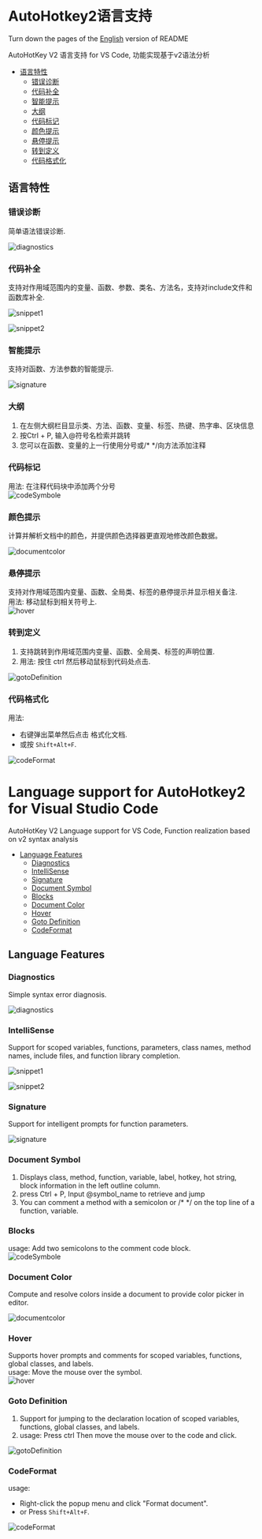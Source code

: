 # AutoHotkey2语言支持

Turn down the pages of the [English](#Language-support-for-AutoHotkey2-for-Visual-Studio-Code) version of README

AutoHotKey V2 语言支持 for VS Code, 功能实现基于v2语法分析

- [语言特性](#语言特性)
  - [错误诊断](#错误诊断)
  - [代码补全](#代码补全)
  - [智能提示](#智能提示)
  - [大纲](#大纲)
  - [代码标记](#代码标记)
  - [颜色提示](#颜色提示)
  - [悬停提示](#悬停提示)
  - [转到定义](#转到定义)
  - [代码格式化](#代码格式化)

## 语言特性

### 错误诊断

简单语法错误诊断.

![diagnostics](https://gitee.com/orz707/vscode-autohotkey2-lsp/raw/master/pic/diagnostics.png)

### 代码补全

支持对作用域范围内的变量、函数、参数、类名、方法名，支持对include文件和函数库补全.

![snippet1](https://gitee.com/orz707/vscode-autohotkey2-lsp/raw/master/pic/snippet.png)

![snippet2](https://gitee.com/orz707/vscode-autohotkey2-lsp/raw/master/pic/snippet.gif)

### 智能提示

支持对函数、方法参数的智能提示.

![signature](https://gitee.com/orz707/vscode-autohotkey2-lsp/raw/master/pic/signature.gif)

### 大纲

1. 在左侧大纲栏目显示类、方法、函数、变量、标签、热键、热字串、区块信息  
2. 按Ctrl + P, 输入@符号名检索并跳转  
3. 您可以在函数、变量的上一行使用分号或/* */向方法添加注释  

### 代码标记

用法: 在注释代码块中添加两个分号  
![codeSymbole](https://gitee.com/orz707/vscode-autohotkey2-lsp/raw/master/pic/codeSymbol.png)

### 颜色提示

计算并解析文档中的颜色，并提供颜色选择器更直观地修改颜色数据。

![documentcolor](https://gitee.com/orz707/vscode-autohotkey2-lsp/raw/master/pic/documentcolor.png)

### 悬停提示  

支持对作用域范围内变量、函数、全局类、标签的悬停提示并显示相关备注.  
用法: 移动鼠标到相关符号上.  
![hover](https://gitee.com/orz707/vscode-autohotkey2-lsp/raw/master/pic/hover.png)

### 转到定义

1. 支持跳转到作用域范围内变量、函数、全局类、标签的声明位置.  
2. 用法: 按住 ctrl 然后移动鼠标到代码处点击.  

![gotoDefinition](https://gitee.com/orz707/vscode-autohotkey2-lsp/raw/master/pic/gotoDefinition.png)

### 代码格式化

用法:  

- 右键弹出菜单然后点击 格式化文档.  
- 或按 `Shift+Alt+F`.  

![codeFormat](https://gitee.com/orz707/vscode-autohotkey2-lsp/raw/master/pic/codeFormat.gif)

# Language support for AutoHotkey2 for Visual Studio Code

AutoHotKey V2 Language support for VS Code, Function realization based on v2 syntax analysis

- [Language Features](#Language-Features)
  - [Diagnostics](#Diagnostics)
  - [IntelliSense](#IntelliSense)
  - [Signature](#Signature)
  - [Document Symbol](#Document-Symbol)
  - [Blocks](#Blocks)
  - [Document Color](#Document-Color)
  - [Hover](#Hover)
  - [Goto Definition](#Goto-Definition)
  - [CodeFormat](#CodeFormat)

## Language Features

### Diagnostics

Simple syntax error diagnosis.

![diagnostics](https://gitee.com/orz707/vscode-autohotkey2-lsp/raw/master/pic/diagnostics.png)

### IntelliSense

Support for scoped variables, functions, parameters, class names, method names, include files, and function library completion.

![snippet1](https://gitee.com/orz707/vscode-autohotkey2-lsp/raw/master/pic/snippet.png)

![snippet2](https://gitee.com/orz707/vscode-autohotkey2-lsp/raw/master/pic/snippet.gif)

### Signature

Support for intelligent prompts for function parameters.

![signature](https://gitee.com/orz707/vscode-autohotkey2-lsp/raw/master/pic/signature.gif)

### Document Symbol

1. Displays class, method, function, variable, label, hotkey, hot string, block information in the left outline column.  
2. press Ctrl + P, Input @symbol_name to retrieve and jump  
3. You can comment a method with a semicolon or /* */ on the top line of a function, variable.  

### Blocks

usage: Add two semicolons to the comment code block.  
![codeSymbole](https://gitee.com/orz707/vscode-autohotkey2-lsp/raw/master/pic/codeSymbol.png)

### Document Color

Compute and resolve colors inside a document to provide color picker in editor.

![documentcolor](https://gitee.com/orz707/vscode-autohotkey2-lsp/raw/master/pic/documentcolor.png)

### Hover  

Supports hover prompts and comments for scoped variables, functions, global classes, and labels.  
usage: Move the mouse over the symbol.  
![hover](https://gitee.com/orz707/vscode-autohotkey2-lsp/raw/master/pic/hover.png)

### Goto Definition

1. Support for jumping to the declaration location of scoped variables, functions, global classes, and labels.  
2. usage: Press ctrl Then move the mouse over to the code and click.  

![gotoDefinition](https://gitee.com/orz707/vscode-autohotkey2-lsp/raw/master/pic/gotoDefinition.png)

### CodeFormat

usage:  

- Right-click the popup menu and click "Format document".  
- or Press `Shift+Alt+F`.  

![codeFormat](https://gitee.com/orz707/vscode-autohotkey2-lsp/raw/master/pic/codeFormat.gif)
